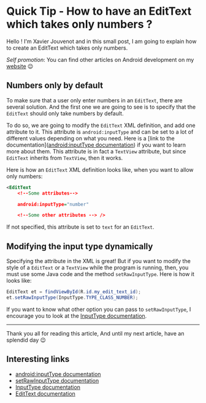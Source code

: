 # Quick Tip - How to have an EditText which takes only numbers ?

Hello ! I'm Xavier Jouvenot and in this small post, I am going to explain how to create an EditText which takes only numbers.

_Self promotion_: You can find other articles on Android development on my [website](www.10xlearner.com) 😉

## Numbers only by default

To make sure that a user only enter numbers in an `EditText`, there are several solution.
And the first one we are going to see is to specify that the `EditText` should only take numbers by default.

To do so, we are going to modify the `EditText` XML definition, and add one attribute to it.
This attribute is `android:inputType` and can be set to a lot of different values depending on what you need. Here is a [link to the documentation]([android:inputType documentation](https://developer.android.com/reference/android/widget/TextView#attr_android:inputType)) if you want to learn more about them.
This attribute is in fact a `TextView` attribute, but since `EditText` inherits from `TextView`, then it works.

Here is how an `EditText` XML definition looks like, when you want to allow only numbers:

```xml
<EditText
    <!--Some attributes-->

    android:inputType="number"

    <!--Some other attributes --> />
```

If not specified, this attribute is set to `text` for an `EditText`.

## Modifying the input type dynamically

Specifying the attribute in the XML is great!
But if you want to modify the style of a `EditText` or a `TextView` while the program is running, then, you must use some Java code and the method `setRawInputType`.
Here is how it looks like:

```java
EditText et = findViewById(R.id.my_edit_text_id);
et.setRawInputType(InputType.TYPE_CLASS_NUMBER);
```

If you want to know what other option you can pass to `setRawInputType`, I encourage you to look at the [InputType documentation](https://developer.android.com/reference/android/text/InputType).

--------------

Thank you all for reading this article,
And until my next article, have an splendid day 😉

## Interesting links

- [android:inputType documentation](https://developer.android.com/reference/android/widget/TextView#attr_android:inputType)
- [setRawInputType documentation](https://developer.android.com/reference/android/widget/TextView#setRawInputType(int))
- [InputType documentation](https://developer.android.com/reference/android/text/InputType)
- [EditText documentation](https://developer.android.com/reference/android/widget/EditText)
